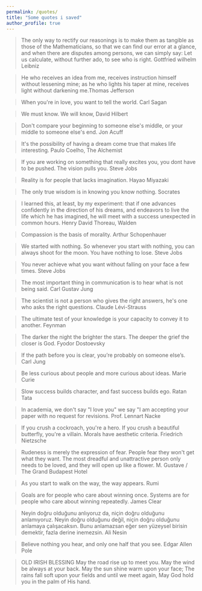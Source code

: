 ```yaml
---
permalink: /quotes/
title: "Some quotes i saved"
author_profile: true
---
```


> The only way to rectify our reasonings is to make them as tangible as those of the Mathematicians, so that we can find our error at a glance, and when there are disputes among persons, we can simply say: Let us calculate, without further ado, to see who is right. Gottfried wilhelm Leibniz

> He who receives an idea from me, receives instruction himself without lessening mine; as he who lights his taper at mine, receives light without darkening me.Thomas Jefferson

> When you're in love, you want to tell the world. Carl Sagan

> We must know. We will know, David Hilbert

> Don't compare your beginning to someone else's middle, or your middle to someone else's end. Jon Acuff

> It's the possibility of having a dream come true that makes life interesting. Paulo Coelho, The Alchemist

> If you are working on something that really excites you, you dont have to be pushed. The vision pulls you. Steve Jobs

> Reality is for people that lacks imagination. Hayao Miyazaki

> The only true wisdom is in knowing you know nothing. Socrates

> I learned this, at least, by my experiment: that if one advances confidently in the direction of his dreams, and endeavors to live the life which he has imagined, he will meet with a success unexpected in common hours. Henry David Thoreau, Walden

> Compassion is the basis of morality. Arthur Schopenhauer

> We started with nothing. So whenever you start with nothing, you can always shoot for the moon. You have nothing to lose. Steve Jobs

> You never achieve what you want without falling on your face a few times. Steve Jobs 

> The most important thing in communication is to hear what is not being said. Carl Gustav Jung

> The scientist is not a person who gives the right answers, he's one who asks the right questions. Claude Lévi-Strauss

> The ultimate test of your knowledge is your capacity to convey it to another. Feynman

> The darker the night the brighter the stars. The deeper the grief the closer is God. Fyodor Dostoevsky

> If the path before you is clear, you’re probably on someone else’s. Carl Jung

> Be less curious about people and more curious about ideas. Marie Curie

> Slow success builds character, and fast success builds ego. Ratan Tata

> In academia, we don't say "I love you" we say "I am accepting your paper with no request for revisions. Prof. Lennart Nacke

> If you crush a cockroach, you're a hero. If you crush a beautiful butterfly, you're a villain. Morals have aesthetic criteria. Friedrich Nietzsche 

> Rudeness is merely the expression of fear. People fear they won't get what they want. The most dreadful and unattractive person only needs to be loved, and they will open up like a flower. M. Gustave / The Grand Budapest Hotel

> As you start to walk on the way, the way appears. Rumi

> Goals are for people who care about winning once. Systems are for people who care about winning repeatedly. James Clear

> Neyin doğru olduğunu anlıyoruz da, niçin doğru olduğunu anlamıyoruz. Neyin doğru olduğunu değil, niçin doğru olduğunu anlamaya çalışacaksın. Bunu anlamazsan eğer sen yüzeysel birisin demektir, fazla derine inemezsin. Ali Nesin

> Believe nothing you hear, and only one half that you see. Edgar Allen Pole

> OLD IRISH BLESSING
May the road rise up to meet you.
May the wind be always at your back.
May the sun shine warm upon your face;
The rains fall soft upon your fields and until we meet again,
May God hold you in the palm of His hand.

